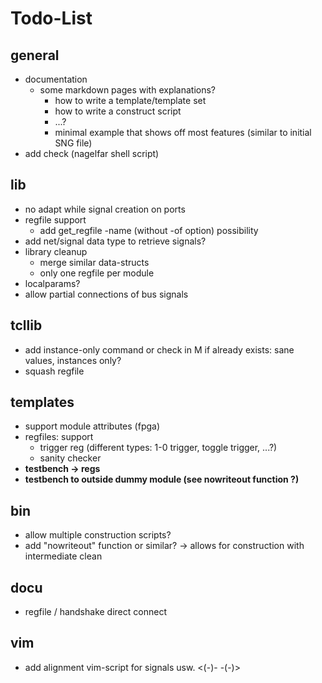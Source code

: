 # Todo-List

## general
- documentation
  - some markdown pages with explanations?
    - how to write a template/template set
    - how to write a construct script
    - ...?
    - minimal example that shows off most features (similar to initial SNG file)
- add check (nagelfar shell script)

## lib
- no adapt while signal creation on ports
- regfile support
  - add get\_regfile -name (without -of option) possibility
- add net/signal data type to retrieve signals?
- library cleanup
  - merge similar data-structs
  - only one regfile per module
- localparams?
- allow partial connections of bus signals

## tcllib
- add instance-only command or check in M if already exists: sane values, instances only?
- squash regfile

## templates
- support module attributes (fpga)
- regfiles: support
  - trigger reg (different types: 1-0 trigger, toggle trigger, ...?)
  - sanity checker
- **testbench -> regs**
- **testbench to outside dummy module (see nowriteout function ?)**

## bin
- allow multiple construction scripts?
- add "nowriteout" function or similar? -> allows for construction with intermediate clean

## docu
- regfile / handshake direct connect

## vim
- add alignment vim-script for signals usw. <(-)- -(-)>

